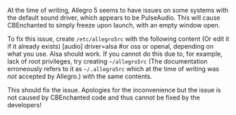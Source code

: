 At the time of writing, Allegro 5 seems to have issues on
some systems with the default sound driver, which appears to
be PulseAudio. This will cause CBEnchanted to simply freeze
upon launch, with an empty window open.

To fix this issue, create `/etc/allegro5rc` with the
following content (Or edit it if it already exists)
    [audio]
    driver=alsa #or oss or openal, depending on what you use. Alsa should work.
If you cannot do this due to, for example, lack of root
privileges, try creating `~/allegro5rc` (The documentation
erroneously refers to it as `~/.allegro5rc` which at the
time of writing was *not* accepted by Allegro.) with the
same contents.

This should fix the issue. Apologies for the inconvenience
but the issue is not caused by CBEnchanted code and thus
cannot be fixed by the developers!
